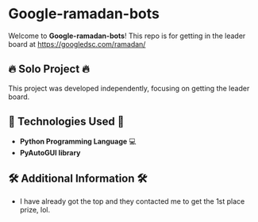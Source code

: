 # Google-ramadan-bots
Welcome to **Google-ramadan-bots**!
This repo is for getting in the leader board at https://googledsc.com/ramadan/


## 🔥 Solo Project 🔥
This project was developed independently, focusing on getting the leader board.

## 🔧 Technologies Used 🔧

- **Python Programming Language** 💻
- **PyAutoGUI library** 

## 🛠️ Additional Information 🛠️

- I have already got the top and they contacted me to get the 1st place prize, lol.
